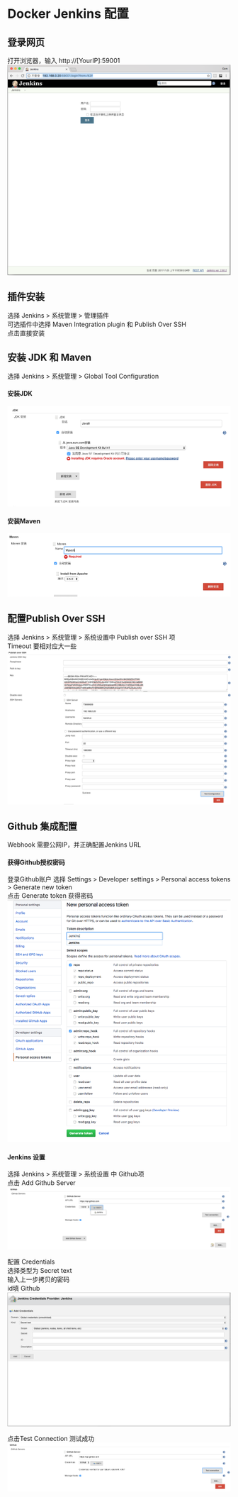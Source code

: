# Docker Jenkins 配置

## 登录网页
打开浏览器，输入 http://[YourIP]:59001
![login](images/login.png)


## 插件安装
选择 Jenkins > 系统管理 > 管理插件<br>
可选插件中选择 Maven Integration plugin 和 Publish Over SSH <br>
点击直接安装 <br>

## 安装 JDK 和 Maven
选择 Jenkins > 系统管理 > Global Tool Configuration <br>

#### 安装JDK
![install_jdk](images/install_jdk.png)

#### 安装Maven
![install_maven](images/install_maven.png)

## 配置Publish Over SSH
选择 Jenkins > 系统管理 > 系统设置中 Publish over SSH 项 <br>
Timeout 要相对应大一些<br>
![publish_over_ssh](images/publish_over_ssh.png)

## Github 集成配置 
Webhook 需要公网IP，并正确配置Jenkins URL<br>

#### 获得Github授权密码
登录Github账户 选择 Settings > Developer settings > Personal access tokens > Generate new token<br>
点击 Generate token 获得密码<br>
![github_generate_token](images/github_generate_token.png)
#### Jenkins 设置
选择 Jenkins > 系统管理 > 系统设置 中 Github项 <br>
点击 Add Github Server <br>
![jenkins_github_add_server](images/jenkins_github_add_server.png)

配置 Credentials<br>
选择类型为 Secret text<br>
输入上一步拷贝的密码<br>
id填 Github<br>
![jenkins_github_add_credentials](images/jenkins_github_add_credentials.png)

点击Test Connection 测试成功<br>
![jenkins_github_add_credentials](images/jenkins_github_test_connection.png)

